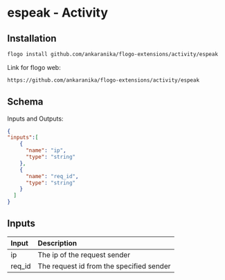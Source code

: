
# espeak - Activity

## Installation

```bash
flogo install github.com/ankaranika/flogo-extensions/activity/espeak
```
Link for flogo web:
```bash
https://github.com/ankaranika/flogo-extensions/activity/espeak
```

## Schema
Inputs and Outputs:

```json
{
"inputs":[
    {
      "name": "ip",
      "type": "string"
    },
    {
      "name": "req_id",
      "type": "string"
    }
  ]
}
```
## Inputs
| Input   | Description    |
|:----------|:---------------|
| ip | The ip of the request sender |
| req_id | The request id from the specified sender |
